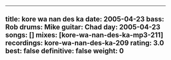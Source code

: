 
---
title: kore wa nan des ka
date: 2005-04-23
bass:	Rob
drums:	Mike
guitar:	Chad
day: 2005-04-23
songs: []
mixes: [kore-wa-nan-des-ka-mp3-211]
recordings: kore-wa-nan-des-ka-209
rating: 3.0
best: false
definitive: false
weight: 0
---
